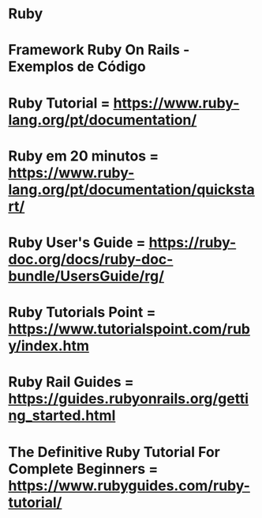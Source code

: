 # Ruby 

# Framework Ruby On Rails - Exemplos de Código 

# Ruby Tutorial = https://www.ruby-lang.org/pt/documentation/

# Ruby em 20 minutos = https://www.ruby-lang.org/pt/documentation/quickstart/

# Ruby User's Guide = https://ruby-doc.org/docs/ruby-doc-bundle/UsersGuide/rg/

# Ruby Tutorials Point = https://www.tutorialspoint.com/ruby/index.htm

# Ruby Rail Guides = https://guides.rubyonrails.org/getting_started.html

# The Definitive Ruby Tutorial For Complete Beginners = https://www.rubyguides.com/ruby-tutorial/


